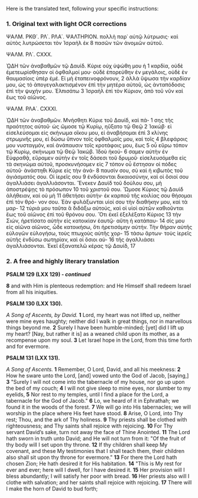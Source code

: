 Here is the translated text, following your specific instructions:

### 1. Original text with light OCR corrections

ΨΑΛΜ. ΡΚΘ΄. ΡΛ΄. ΡΛΑ΄. ΨΑΛΤΗΡΙΟΝ.
πολλὴ παρ᾿ αὐτῷ λύτρωσις· καὶ αὐτὸς λυτρώσεται τὸν Ἰσραὴλ ἐκ 8
πασῶν τῶν ἀνομιῶν αὐτοῦ.

ΨΑΛΜ. ΡΛ΄. CXXX.

ᾨΔΗ τῶν ἀναβαθμῶν τῷ Δαυίδ. Κύριε οὐχ ὑψώθη μου ἡ 1
καρδία, οὐδὲ ἐμετεωρίσθησαν οἱ ὀφθαλμοί μου· οὐδὲ ἐπορεύθην ἐν
μεγάλοις, οὐδὲ ἐν θαυμασίοις ὑπὲρ ἐμέ. Εἰ μὴ ἐταπεινοφρόνουν, 2
ἀλλὰ ὕψωσα τὴν καρδίαν μου, ὡς τὸ ἀπογεγαλακτισμένον ἐπὶ τὴν
μητέρα αὐτοῦ, ὡς ἀνταπόδοσις ἐπὶ τὴν ψυχήν μου. Ἐλπισάτω 3
Ἰσραὴλ ἐπὶ τὸν Κύριον, ἀπὸ τοῦ νῦν καὶ ἕως τοῦ αἰῶνος.

ΨΑΛΜ. ΡΛΑ΄. CXXXI.

ᾨΔΗ τῶν ἀναβαθμῶν. Μνήσθητι Κύριε τοῦ Δαυίδ, καὶ πά- 1
σης τῆς πραότητος αὐτοῦ· ὡς ὤμοσε τῷ Κυρίῳ, ηὔξατο τῷ Θεῷ 2
Ἰακώβ· εἰ εἰσελεύσομαι εἰς σκήνωμα οἴκου μου, εἰ ἀναβήσομαι ἐπὶ 3
κλίνης στρωμνῆς μου, εἰ δώσω ὕπνον τοῖς ὀφθαλμοῖς μου, καὶ τοῖς 4
βλεφάροις μου νυσταγμόν, καὶ ἀνάπαυσιν τοῖς κροτάφοις μου, ἕως 5
οὗ εὕρω τόπον τῷ Κυρίῳ, σκήνωμα τῷ Θεῷ Ἰακώβ. Ἰδοὺ ἠκού- 6
σαμεν αὐτὴν ἐν Εὐφραθᾷ, εὕραμεν αὐτὴν ἐν τοῖς δάσεσι τοῦ δρυμοῦ·
εἰσελευσόμεθα εἰς τὰ σκηνώμα αὐτοῦ, προσκυνήσομεν εἰς 7
τόπον οὗ ἔστησαν οἱ πόδες αὐτοῦ· ἀνάστηθι Κύριε εἰς τὴν ἀνά- 8
παυσίν σου, σὺ καὶ ἡ κιβωτὸς τοῦ ἁγιάσματός σου. Οἱ ἱερεῖς σου 9
ἐνδύσονται δικαιοσύνην, καὶ οἱ ὅσιοί σου ἀγαλλιάσει ἀγαλλιάσονται.
Ἕνεκεν Δαυὶδ τοῦ δούλου σου, μὴ ἀποστρέψῃς τὸ πρόσωπον 10
τοῦ χριστοῦ σου. Ὤμοσε Κύριος τῷ Δαυὶδ ἀλήθειαν, καὶ οὐ μὴ 11
ἀθετήσει αὐτήν· ἐκ καρποῦ τῆς κοιλίας σου θήσομαι ἐπὶ τὸν θρό-
νον σου. Ἐὰν φυλάξωνται υἱοί σου τὴν διαθήκην μου, καὶ τὰ μαρ- 12
τύριά μου ταῦτα ἃ διδάξω αὐτούς, καὶ οἱ υἱοὶ αὐτῶν καθιοῦνται
ἕως τοῦ αἰῶνος ἐπὶ τοῦ θρόνου σου. Ὅτι ἐκεῖ ἐξελέξατο Κύριος 13
τὴν Σιών, ἡρετίσατο αὐτὴν εἰς κατοικίαν ἑαυτῷ· αὕτη ἡ κατάπαυ- 14
σίς μου εἰς αἰῶνα αἰῶνος, ὧδε κατοικήσω, ὅτι ἡρετισάμην αὐτήν.
Τὴν θήραν αὐτῆς εὐλογῶν εὐλογήσω, τοὺς πτωχοὺς αὐτῆς χορ- 15
τάσω ἄρτων· τοὺς ἱερεῖς αὐτῆς ἐνδύσω σωτηρίαν, καὶ οἱ ὅσιοι αὐ- 16
τῆς ἀγαλλιάσει ἀγαλλιάσονται. Ἐκεῖ ἐξανατελῶ κέρας τῷ Δαυίδ, 17

### 2. A free and highly literary translation

**PSALM 129 (LXX 129) - *continued***

**8** and with Him is plenteous redemption: and He Himself shall redeem Israel from all his iniquities.

**PSALM 130 (LXX 130).**

*A Song of Ascents, by David.*
**1** Lord, my heart was not lifted up, neither were mine eyes haughty;
   neither did I walk in great things, nor in marvellous things beyond me.
**2** Surely I have been humble-minded; [yet] did I lift up my heart?
   [Nay, but rather it is] as a weaned child upon its mother,
   as a recompense upon my soul.
**3** Let Israel hope in the Lord, from this time forth and for evermore.

**PSALM 131 (LXX 131).**

*A Song of Ascents.*
**1** Remember, O Lord, David, and all his meekness:
**2** How he sware unto the Lord, [and] vowed unto the God of Jacob, [saying,]
**3** "Surely I will not come into the tabernacle of my house,
   nor go up upon the bed of my couch;
**4** I will not give sleep to mine eyes, nor slumber to my eyelids,
**5** Nor rest to my temples, until I find a place for the Lord,
   a tabernacle for the God of Jacob."
**6** Lo, we heard of it in Ephrathah; we found it in the woods of the forest.
**7** We will go into His tabernacles; we will worship in the place where His feet have stood.
**8** Arise, O Lord, into Thy rest; Thou, and the ark of Thy holiness.
**9** Thy priests shall be clothed with righteousness;
   and Thy saints shall rejoice with rejoicing.
**10** For Thy servant David’s sake, turn not away the face of Thine Anointed.
**11** The Lord hath sworn in truth unto David; and He will not turn from it:
   "Of the fruit of thy body will I set upon thy throne.
**12** If thy children shall keep My covenant,
   and these My testimonies that I shall teach them,
   their children also shall sit upon thy throne for evermore."
**13** For there the Lord hath chosen Zion; He hath desired it for His habitation.
**14** "This is My rest for ever and ever; here will I dwell, for I have desired it.
**15** Her provision will I bless abundantly; I will satisfy her poor with bread.
**16** Her priests also will I clothe with salvation;
   and her saints shall rejoice with rejoicing.
**17** There will I make the horn of David to bud forth;